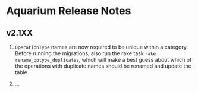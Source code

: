 # Aquarium Release Notes

## v2.1XX

1. `OperationType` names are now required to be unique within a category.
   Before running the migrations, also run the rake task
   `rake rename_optype_duplicates`, which will make a best guess about which of
   the operations with duplicate names should be renamed and update the table.
   
2. ...
   